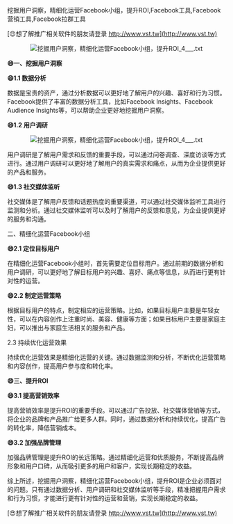 挖掘用户洞察，精细化运营Facebook小组，提升ROI,Facebook工具,Facebook营销工具,Facebook拉群工具

[😍想了解推广相关软件的朋友请登录 http://www.vst.tw](http://www.vst.tw)

 <center><img src="https://vst.tw/MP4/tuiguang/png/1.png" alt="挖掘用户洞察，精细化运营Facebook小组，提升ROI_4___.txt"></center>

**😄一、挖掘用户洞察**

**😄1.1 数据分析**

数据是宝贵的资产，通过分析数据可以更好地了解用户的兴趣、喜好和行为习惯。Facebook提供了丰富的数据分析工具，比如Facebook Insights、Facebook Audience Insights等，可以帮助企业更好地挖掘用户洞察。

**😄1.2 用户调研**

 <center><img src="https://vst.tw/MP4/tuiguang/png/5.png" alt="挖掘用户洞察，精细化运营Facebook小组，提升ROI_4___.txt"></center>

用户调研是了解用户需求和反馈的重要手段，可以通过问卷调查、深度访谈等方式进行。通过用户调研可以更好地了解用户的真实需求和痛点，从而为企业提供更好的产品和服务。

**😄1.3 社交媒体监听**

社交媒体是了解用户反馈和话题热度的重要渠道，可以通过社交媒体监听工具进行监测和分析。通过社交媒体监听可以及时了解用户的反馈和意见，为企业提供更好的服务和沟通。

二、精细化运营Facebook小组

**😄2.1 定位目标用户**

在精细化运营Facebook小组时，首先需要定位目标用户。通过前期的数据分析和用户调研，可以更好地了解目标用户的兴趣、喜好、痛点等信息，从而进行更有针对性的运营。

**😄2.2 制定运营策略**

根据目标用户的特点，制定相应的运营策略。比如，如果目标用户主要是年轻女性，可以在内容创作上注重时尚、美容、健康等方面；如果目标用户主要是家庭主妇，可以推出与家庭生活相关的服务和产品。

2.3 持续优化运营效果

持续优化运营效果是精细化运营的关键。通过数据监测和分析，不断优化运营策略和内容创作，提高用户参与度和转化率。

**😄三、提升ROI**

**😄3.1 提高营销效率**

提高营销效率是提升ROI的重要手段。可以通过广告投放、社交媒体营销等方式，将企业的品牌和产品推广给更多人群。同时，通过数据分析和持续优化，提高广告的转化率，降低营销成本。

**😄3.2 加强品牌管理**

加强品牌管理是提升ROI的长远策略。通过精细化运营和优质服务，不断提高品牌形象和用户口碑，从而吸引更多的用户和客户，实现长期稳定的收益。

综上所述，挖掘用户洞察，精细化运营Facebook小组，提升ROI是企业必须面对的问题。只有通过数据分析、用户调研和社交媒体监听等手段，精准把握用户需求和行为习惯，才能进行更有针对性的运营和营销，实现长期稳定的收益。

[😍想了解推广相关软件的朋友请登录 http://www.vst.tw](http://www.vst.tw)



